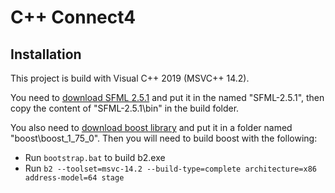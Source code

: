 # C++ Connect4

## Installation

This project is build with Visual C++ 2019 (MSVC++ 14.2).

You need to [download SFML 2.5.1](https://www.sfml-dev.org/download/sfml/2.5.1/) and put it in the named "SFML-2.5.1\", then copy the content of "SFML-2.5.1\bin\" in the build folder.

You also need to [download boost library](https://www.boost.org/users/history/version_1_75_0.html) and put it in a folder named "boost\boost_1_75_0\". Then you will need to build boost with the following:
 - Run `bootstrap.bat` to build b2.exe
 - Run `b2 --toolset=msvc-14.2 --build-type=complete architecture=x86 address-model=64 stage`